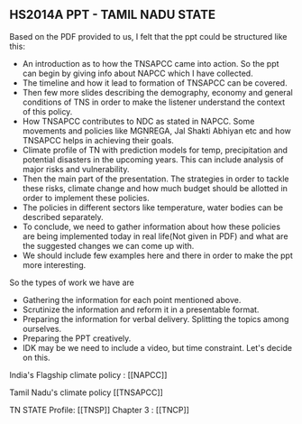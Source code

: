 ## HS2014A PPT - TAMIL NADU STATE 
Based on the PDF provided to us, I felt that the ppt could be structured like this: 

- An introduction as to how the TNSAPCC came into action. So the ppt can begin by giving info about NAPCC which I have collected.
- The timeline and how it lead to formation of TNSAPCC can be covered.
- Then few more slides describing the demography, economy and general conditions of TNS in order to make the listener understand the context of this policy.
- How TNSAPCC contributes to NDC as stated in NAPCC. Some movements and policies like MGNREGA, Jal Shakti Abhiyan etc and how TNSAPCC helps in achieving their goals.
- Climate profile of TN with prediction models for temp, precipitation and potential disasters in the upcoming years. This can include analysis of major risks and vulnerability.
- Then the main part of the presentation. The strategies in order to tackle these risks, climate change and how much budget should be allotted in order to implement these policies.
- The policies in different sectors like temperature, water bodies can be described separately.
- To conclude, we need to gather information about how these policies are being implemented today in real life(Not given in PDF) and what are the suggested changes we can come up with.
- We should include few examples here and there in order to make the ppt more interesting.

So the types of work we have are
- Gathering the information for each point mentioned above.
- Scrutinize the information and reform it in a presentable format.
- Preparing the information for verbal delivery. Splitting the topics among ourselves.
- Preparing the PPT creatively.
- IDK may be we need to include a video, but time constraint. Let's decide on this.

India's Flagship climate policy : [[NAPCC]]

Tamil Nadu's climate policy [[TNSAPCC]]

TN STATE Profile: [[TNSP]]
Chapter 3  : [[TNCP]]




